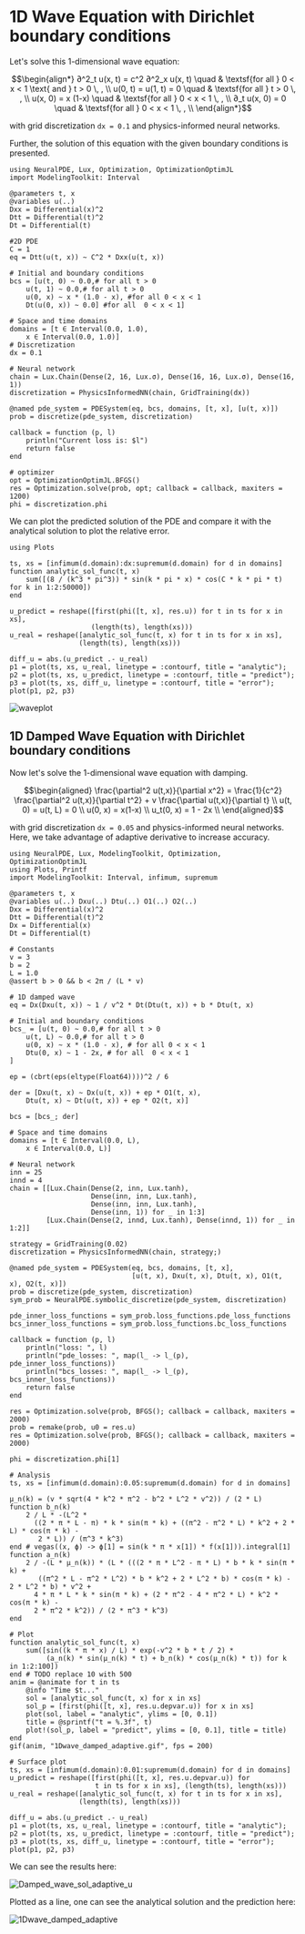 # 1D Wave Equation with Dirichlet boundary conditions

Let's solve this 1-dimensional wave equation:

```math
\begin{align*}
∂^2_t u(x, t) = c^2 ∂^2_x u(x, t) \quad & \textsf{for all } 0 < x < 1 \text{ and } t > 0 \, , \\
u(0, t) = u(1, t) = 0 \quad & \textsf{for all } t > 0 \, , \\
u(x, 0) = x (1-x)     \quad & \textsf{for all } 0 < x < 1 \, , \\
∂_t u(x, 0) = 0       \quad & \textsf{for all } 0 < x < 1 \, , \\
\end{align*}
```

with grid discretization `dx = 0.1` and physics-informed neural networks.

Further, the solution of this equation with the given boundary conditions is presented.

```@example wave
using NeuralPDE, Lux, Optimization, OptimizationOptimJL
import ModelingToolkit: Interval

@parameters t, x
@variables u(..)
Dxx = Differential(x)^2
Dtt = Differential(t)^2
Dt = Differential(t)

#2D PDE
C = 1
eq = Dtt(u(t, x)) ~ C^2 * Dxx(u(t, x))

# Initial and boundary conditions
bcs = [u(t, 0) ~ 0.0,# for all t > 0
    u(t, 1) ~ 0.0,# for all t > 0
    u(0, x) ~ x * (1.0 - x), #for all 0 < x < 1
    Dt(u(0, x)) ~ 0.0] #for all  0 < x < 1]

# Space and time domains
domains = [t ∈ Interval(0.0, 1.0),
    x ∈ Interval(0.0, 1.0)]
# Discretization
dx = 0.1

# Neural network
chain = Lux.Chain(Dense(2, 16, Lux.σ), Dense(16, 16, Lux.σ), Dense(16, 1))
discretization = PhysicsInformedNN(chain, GridTraining(dx))

@named pde_system = PDESystem(eq, bcs, domains, [t, x], [u(t, x)])
prob = discretize(pde_system, discretization)

callback = function (p, l)
    println("Current loss is: $l")
    return false
end

# optimizer
opt = OptimizationOptimJL.BFGS()
res = Optimization.solve(prob, opt; callback = callback, maxiters = 1200)
phi = discretization.phi
```

We can plot the predicted solution of the PDE and compare it with the analytical solution to plot the relative error.

```@example wave
using Plots

ts, xs = [infimum(d.domain):dx:supremum(d.domain) for d in domains]
function analytic_sol_func(t, x)
    sum([(8 / (k^3 * pi^3)) * sin(k * pi * x) * cos(C * k * pi * t) for k in 1:2:50000])
end

u_predict = reshape([first(phi([t, x], res.u)) for t in ts for x in xs],
                    (length(ts), length(xs)))
u_real = reshape([analytic_sol_func(t, x) for t in ts for x in xs],
                 (length(ts), length(xs)))

diff_u = abs.(u_predict .- u_real)
p1 = plot(ts, xs, u_real, linetype = :contourf, title = "analytic");
p2 = plot(ts, xs, u_predict, linetype = :contourf, title = "predict");
p3 = plot(ts, xs, diff_u, linetype = :contourf, title = "error");
plot(p1, p2, p3)
```

![waveplot](https://user-images.githubusercontent.com/12683885/101984293-74a7a380-3c91-11eb-8e78-72a50d88e3f8.png)

## 1D Damped Wave Equation with Dirichlet boundary conditions

Now let's solve the 1-dimensional wave equation with damping.

```math
\begin{aligned}
\frac{\partial^2 u(t,x)}{\partial x^2} = \frac{1}{c^2} \frac{\partial^2 u(t,x)}{\partial t^2} + v \frac{\partial u(t,x)}{\partial t} \\
u(t, 0) = u(t, L) = 0 \\
u(0, x) = x(1-x) \\
u_t(0, x) = 1 - 2x \\
\end{aligned}
```

with grid discretization `dx = 0.05` and physics-informed neural networks. Here, we take advantage of adaptive derivative to increase accuracy.

```@example wave2
using NeuralPDE, Lux, ModelingToolkit, Optimization, OptimizationOptimJL
using Plots, Printf
import ModelingToolkit: Interval, infimum, supremum

@parameters t, x
@variables u(..) Dxu(..) Dtu(..) O1(..) O2(..)
Dxx = Differential(x)^2
Dtt = Differential(t)^2
Dx = Differential(x)
Dt = Differential(t)

# Constants
v = 3
b = 2
L = 1.0
@assert b > 0 && b < 2π / (L * v)

# 1D damped wave
eq = Dx(Dxu(t, x)) ~ 1 / v^2 * Dt(Dtu(t, x)) + b * Dtu(t, x)

# Initial and boundary conditions
bcs_ = [u(t, 0) ~ 0.0,# for all t > 0
    u(t, L) ~ 0.0,# for all t > 0
    u(0, x) ~ x * (1.0 - x), # for all 0 < x < 1
    Dtu(0, x) ~ 1 - 2x, # for all  0 < x < 1
]

ep = (cbrt(eps(eltype(Float64))))^2 / 6

der = [Dxu(t, x) ~ Dx(u(t, x)) + ep * O1(t, x),
    Dtu(t, x) ~ Dt(u(t, x)) + ep * O2(t, x)]

bcs = [bcs_; der]

# Space and time domains
domains = [t ∈ Interval(0.0, L),
    x ∈ Interval(0.0, L)]

# Neural network
inn = 25
innd = 4
chain = [[Lux.Chain(Dense(2, inn, Lux.tanh),
                    Dense(inn, inn, Lux.tanh),
                    Dense(inn, inn, Lux.tanh),
                    Dense(inn, 1)) for _ in 1:3]
         [Lux.Chain(Dense(2, innd, Lux.tanh), Dense(innd, 1)) for _ in 1:2]]

strategy = GridTraining(0.02)
discretization = PhysicsInformedNN(chain, strategy;)

@named pde_system = PDESystem(eq, bcs, domains, [t, x],
                              [u(t, x), Dxu(t, x), Dtu(t, x), O1(t, x), O2(t, x)])
prob = discretize(pde_system, discretization)
sym_prob = NeuralPDE.symbolic_discretize(pde_system, discretization)

pde_inner_loss_functions = sym_prob.loss_functions.pde_loss_functions
bcs_inner_loss_functions = sym_prob.loss_functions.bc_loss_functions

callback = function (p, l)
    println("loss: ", l)
    println("pde_losses: ", map(l_ -> l_(p), pde_inner_loss_functions))
    println("bcs_losses: ", map(l_ -> l_(p), bcs_inner_loss_functions))
    return false
end

res = Optimization.solve(prob, BFGS(); callback = callback, maxiters = 2000)
prob = remake(prob, u0 = res.u)
res = Optimization.solve(prob, BFGS(); callback = callback, maxiters = 2000)

phi = discretization.phi[1]

# Analysis
ts, xs = [infimum(d.domain):0.05:supremum(d.domain) for d in domains]

μ_n(k) = (v * sqrt(4 * k^2 * π^2 - b^2 * L^2 * v^2)) / (2 * L)
function b_n(k)
    2 / L * -(L^2 *
      ((2 * π * L - π) * k * sin(π * k) + ((π^2 - π^2 * L) * k^2 + 2 * L) * cos(π * k) -
       2 * L)) / (π^3 * k^3)
end # vegas((x, ϕ) -> ϕ[1] = sin(k * π * x[1]) * f(x[1])).integral[1]
function a_n(k)
    2 / -(L * μ_n(k)) * (L * (((2 * π * L^2 - π * L) * b * k * sin(π * k) +
       ((π^2 * L - π^2 * L^2) * b * k^2 + 2 * L^2 * b) * cos(π * k) - 2 * L^2 * b) * v^2 +
      4 * π * L * k * sin(π * k) + (2 * π^2 - 4 * π^2 * L) * k^2 * cos(π * k) -
      2 * π^2 * k^2)) / (2 * π^3 * k^3)
end

# Plot
function analytic_sol_func(t, x)
    sum([sin((k * π * x) / L) * exp(-v^2 * b * t / 2) *
         (a_n(k) * sin(μ_n(k) * t) + b_n(k) * cos(μ_n(k) * t)) for k in 1:2:100])
end # TODO replace 10 with 500
anim = @animate for t in ts
    @info "Time $t..."
    sol = [analytic_sol_func(t, x) for x in xs]
    sol_p = [first(phi([t, x], res.u.depvar.u)) for x in xs]
    plot(sol, label = "analytic", ylims = [0, 0.1])
    title = @sprintf("t = %.3f", t)
    plot!(sol_p, label = "predict", ylims = [0, 0.1], title = title)
end
gif(anim, "1Dwave_damped_adaptive.gif", fps = 200)

# Surface plot
ts, xs = [infimum(d.domain):0.01:supremum(d.domain) for d in domains]
u_predict = reshape([first(phi([t, x], res.u.depvar.u)) for
                     t in ts for x in xs], (length(ts), length(xs)))
u_real = reshape([analytic_sol_func(t, x) for t in ts for x in xs],
                 (length(ts), length(xs)))

diff_u = abs.(u_predict .- u_real)
p1 = plot(ts, xs, u_real, linetype = :contourf, title = "analytic");
p2 = plot(ts, xs, u_predict, linetype = :contourf, title = "predict");
p3 = plot(ts, xs, diff_u, linetype = :contourf, title = "error");
plot(p1, p2, p3)
```

We can see the results here:

![Damped_wave_sol_adaptive_u](https://user-images.githubusercontent.com/12683885/149665332-d4daf7d0-682e-4933-a2b4-34f403881afb.png)

Plotted as a line, one can see the analytical solution and the prediction here:

![1Dwave_damped_adaptive](https://user-images.githubusercontent.com/12683885/149665327-69d04c01-2240-45ea-981e-a7b9412a3b58.gif)
